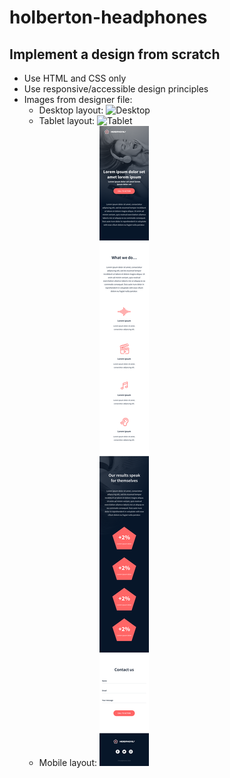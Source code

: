 # holberton-headphones
## Implement a design from scratch

- Use HTML and CSS only
- Use responsive/accessible design principles
- Images from designer file:
  - Desktop layout:
![Desktop](images/01_headphones_desktop@2x.png)
  - Tablet layout:
![Tablet](images/01_headphones_tablet@2x.png)
  - Mobile layout:
![Mobile](images/01_headphones_mobile@2x.png)
